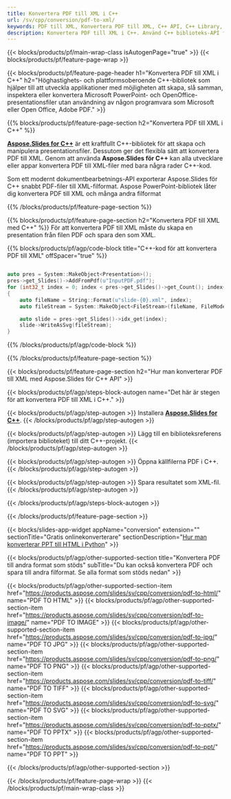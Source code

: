 ```yaml
---
title: Konvertera PDF till XML i C++
url: /sv/cpp/conversion/pdf-to-xml/
keywords: PDF till XML, Konvertera PDF till XML, C++ API, C++ Library, PDF, XML
description: Konvertera PDF till XML i C++. Använd C++ biblioteks-API för att konvertera PDF-filer till XMLs
---
```


{{< blocks/products/pf/main-wrap-class isAutogenPage="true" >}}
{{< blocks/products/pf/feature-page-wrap >}}

{{< blocks/products/pf/feature-page-header h1="Konvertera PDF till XML i C++" h2="Höghastighets- och plattformsoberoende C++-bibliotek som hjälper till att utveckla applikationer med möjligheten att skapa, slå samman, inspektera eller konvertera Microsoft PowerPoint- och OpenOffice-presentationsfiler utan användning av någon programvara som Microsoft eller Open Office, Adobe PDF." >}}

{{% blocks/products/pf/feature-page-section h2="Konvertera PDF till XML i C++" %}}

[**Aspose.Slides for C++**](https://products.aspose.com/slides/sv/cpp/) är ett kraftfullt C++-bibliotek för att skapa och manipulera presentationsfiler. Dessutom ger det flexibla sätt att konvertera PDF till XML. Genom att använda **Aspose.Slides för C++** kan alla utvecklare eller appar konvertera PDF till XML-filer med bara några rader C++-kod.

Som ett modernt dokumentbearbetnings-API exporterar Aspose.Slides för C++ snabbt PDF-filer till XML-filformat. Aspose PowerPoint-bibliotek låter dig konvertera PDF till XML och många andra filformat

{{% /blocks/products/pf/feature-page-section %}}

{{% blocks/products/pf/feature-page-section  h2="Konvertera PDF till XML med C++" %}}
För att konvertera PDF till XML måste du skapa en presentation från filen PDF och spara den som XML.

{{% blocks/products/pf/agp/code-block title="C++-kod för att konvertera PDF till XML" offSpacer="true" %}}

```cpp

auto pres = System::MakeObject<Presentation>();
pres->get_Slides()->AddFromPdf(u"InputPDF.pdf");
for (int32_t index = 0; index < pres->get_Slides()->get_Count(); index++)
{
    auto fileName = String::Format(u"slide-{0}.xml", index);
    auto fileStream = System::MakeObject<FileStream>(fileName, FileMode::Create, FileAccess::Write);

    auto slide = pres->get_Slides()->idx_get(index);
    slide->WriteAsSvg(fileStream);
}

```


{{% /blocks/products/pf/agp/code-block %}}

{{% /blocks/products/pf/feature-page-section %}}

{{< blocks/products/pf/feature-page-section  h2="Hur man konverterar PDF till XML med Aspose.Slides för C++ API" >}}

{{< blocks/products/pf/agp/steps-block-autogen name="Det här är stegen för att konvertera PDF till XML i C++." >}}

{{< blocks/products/pf/agp/step-autogen >}}
Installera [**Aspose.Slides for C++**](https://products.aspose.com/slides/sv/cpp/).
{{< /blocks/products/pf/agp/step-autogen >}}

{{< blocks/products/pf/agp/step-autogen >}}
Lägg till en biblioteksreferens (importera biblioteket) till ditt C++-projekt.
{{< /blocks/products/pf/agp/step-autogen >}}

{{< blocks/products/pf/agp/step-autogen >}}
Öppna källfilerna PDF i C++.
{{< /blocks/products/pf/agp/step-autogen >}}

{{< blocks/products/pf/agp/step-autogen >}}
Spara resultatet som XML-fil.
{{< /blocks/products/pf/agp/step-autogen >}}

{{< /blocks/products/pf/agp/steps-block-autogen >}}

{{< /blocks/products/pf/feature-page-section >}}

{{< blocks/slides-app-widget  appName="conversion" extension="" sectionTitle="Gratis onlinekonverterare" sectionDescription="[Hur man konverterar PPT till HTML i Python](https://products.aspose.com/slides/sv/python-net/conversion/ppt-to-html/)" >}}

{{< blocks/products/pf/agp/other-supported-section title="Konvertera PDF till andra format som stöds" subTitle="Du kan också konvertera PDF och spara till andra filformat. Se alla format som stöds nedan" >}}

{{< blocks/products/pf/agp/other-supported-section-item href="https://products.aspose.com/slides/sv/cpp/conversion/pdf-to-html/" name="PDF TO HTML" >}}
{{< blocks/products/pf/agp/other-supported-section-item href="https://products.aspose.com/slides/sv/cpp/conversion/pdf-to-image/" name="PDF TO IMAGE" >}}
{{< blocks/products/pf/agp/other-supported-section-item href="https://products.aspose.com/slides/sv/cpp/conversion/pdf-to-jpg/" name="PDF TO JPG" >}}
{{< blocks/products/pf/agp/other-supported-section-item href="https://products.aspose.com/slides/sv/cpp/conversion/pdf-to-png/" name="PDF TO PNG" >}}
{{< blocks/products/pf/agp/other-supported-section-item href="https://products.aspose.com/slides/sv/cpp/conversion/pdf-to-tiff/" name="PDF TO TIFF" >}}
{{< blocks/products/pf/agp/other-supported-section-item href="https://products.aspose.com/slides/sv/cpp/conversion/pdf-to-svg/" name="PDF TO SVG" >}}
{{< blocks/products/pf/agp/other-supported-section-item href="https://products.aspose.com/slides/sv/cpp/conversion/pdf-to-pptx/" name="PDF TO PPTX" >}}
{{< blocks/products/pf/agp/other-supported-section-item href="https://products.aspose.com/slides/sv/cpp/conversion/pdf-to-ppt/" name="PDF TO PPT" >}}


{{< /blocks/products/pf/agp/other-supported-section >}}

{{< /blocks/products/pf/feature-page-wrap >}}
{{< /blocks/products/pf/main-wrap-class >}}